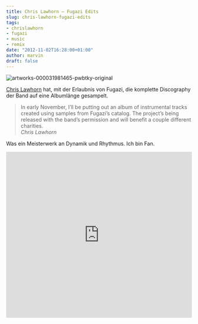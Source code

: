```yaml
---
title: Chris Lawhorn – Fugazi Edits
slug: chris-lawhorn-fugazi-edits
tags:
- chrislawhorn
- fugazi
- music
- remix
date: "2012-11-02T16:28:00+01:00"
author: marvin
draft: false
---
```

![artworks-000031981465-pwbtky-original](/images/artworks-000031981465-pwbtky-original.jpg)

[Chris Lawhorn](http://www.chrislawhorn.com/) hat, mit der Erlaubnis von
Fugazi, die komplette Discography der Band auf eine Albumlänge
gesampelt.

> In early November, I’ll be putting out an album of instrumental tracks
> created using samples from Fugazi’s catalog. The project’s being
> released with the band’s permission and will benefit a couple
> different charities.  
>  <cite>Chris Lawhorn</cite>

Was ein Meisterwerk an Dynamik und Rhythmus. Ich bin Fan.

<iframe width="100%" height="450" scrolling="no" frameborder="no" src="http://w.soundcloud.com/player/?url=http%3A%2F%2Fapi.soundcloud.com%2Fplaylists%2F2599269&amp;show_artwork=true"></iframe>